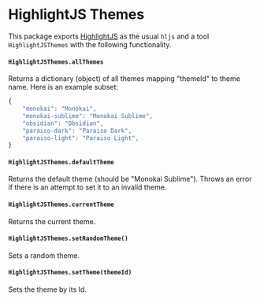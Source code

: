# HighlightJS Themes

This package exports [HighlightJS](https://highlightjs.org/) as the usual `hljs` and a tool `HighlightJSThemes` with the following functionality.

#### `HighlightJSThemes.allThemes`

Returns a dictionary (object) of all themes mapping "themeId" to theme name. Here is an example subset:

```javascript
{
    "monokai": "Monokai",
    "monokai-sublime": "Monokai Sublime",
    "obsidian": "Obsidian",
    "paraiso-dark": "Paraiso Dark",
    "paraiso-light": "Paraiso Light",
}
```

#### `HighlightJSThemes.defaultTheme`

Returns the default theme (should be "Monokai Sublime"). Throws an error if there is an attempt to set it to an invalid theme.

#### `HighlightJSThemes.currentTheme`

Returns the current theme.

#### `HighlightJSThemes.setRandomTheme()`

Sets a random theme.

#### `HighlightJSThemes.setTheme(themeId)`

Sets the theme by its Id.